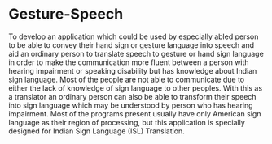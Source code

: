 # Gesture-Speech
To develop an application which could be used by especially abled person to be able to convey their hand sign or gesture language into speech
and aid an ordinary person to translate speech to gesture or hand sign language in order to make the communication more fluent between a person
with hearing impairment or speaking disability but has knowledge about Indian sign language. Most of the people are not able to communicate due
to either the lack of knowledge of sign language to other peoples. With this as a translator an ordinary person can also be able to transform 
their speech into sign language which may be understood by person who has hearing impairment. Most of the programs present usually have only 
American sign language as their region of processing, but this application is specially designed for Indian Sign Language (ISL) Translation.
